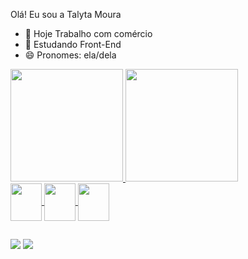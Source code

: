 Olá! Eu sou a Talyta Moura

- 🔭 Hoje Trabalho com comércio
- 🌱 Estudando Front-End
- 😄 Pronomes: ela/dela

<div>
  <a href="https://github/TalytaKarlaMoura">
  <img height="180em" src="https://github-readme-stats.vercel.app/api?username=TalytaKarlaMoura&show_icons=true&theme=dark&include_all_commits=true&count_private=true"/>
  <img height="180em" src="https://github-readme-stats.vercel.app/api/top-langs/?username=TalytaKarlaMoura&layout=compact&langs_count=16&theme=onedark"/>
</div>
    
<div>
   <img align="center" height="60" width="50" src="https://cdn.jsdelivr.net/gh/devicons/devicon/icons/html5/html5-original-wordmark.svg" />     
   <img align="center" height="60" width="50" src="https://cdn.jsdelivr.net/gh/devicons/devicon/icons/css3/css3-original-wordmark.svg" />
   <img align="center" height="60" width="50" src="https://cdn.jsdelivr.net/gh/devicons/devicon/icons/tailwindcss/tailwindcss-original-wordmark.svg" />       
</div>

##
<div>
   <a href="mailto:talyta.moura@gmail.com"><img src="https://img.shields.io/badge/Gmail-D14836?style=for-the-badge&logo=gmail&logoColor=white"></a>
   <a href="https://instagram.com/talytakarlatavares" target="blank"><img src="https://img.shields.io/badge/Instagram-E4405F?style=for-the-badge&logo=instagram&logoColor=white"></a>
</div>
